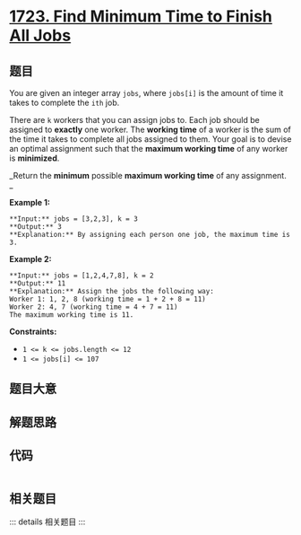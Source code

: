 # [1723. Find Minimum Time to Finish All Jobs](https://leetcode.com/problems/find-minimum-time-to-finish-all-jobs)

## 题目

You are given an integer array `jobs`, where `jobs[i]` is the amount of time
it takes to complete the `ith` job.

There are `k` workers that you can assign jobs to. Each job should be assigned
to **exactly** one worker. The **working time** of a worker is the sum of the
time it takes to complete all jobs assigned to them. Your goal is to devise an
optimal assignment such that the **maximum working time** of any worker is
**minimized**.

_Return the **minimum** possible **maximum working time** of any assignment. _



**Example 1:**

    
    
    **Input:** jobs = [3,2,3], k = 3
    **Output:** 3
    **Explanation:** By assigning each person one job, the maximum time is 3.
    

**Example 2:**

    
    
    **Input:** jobs = [1,2,4,7,8], k = 2
    **Output:** 11
    **Explanation:** Assign the jobs the following way:
    Worker 1: 1, 2, 8 (working time = 1 + 2 + 8 = 11)
    Worker 2: 4, 7 (working time = 4 + 7 = 11)
    The maximum working time is 11.



**Constraints:**

  * `1 <= k <= jobs.length <= 12`
  * `1 <= jobs[i] <= 107`


## 题目大意

## 解题思路

## 代码

```javascript

```

## 相关题目

::: details 相关题目
:::
